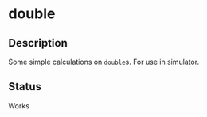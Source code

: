 # double

## Description

Some simple calculations on `double`s.
For use in simulator.

## Status

Works
